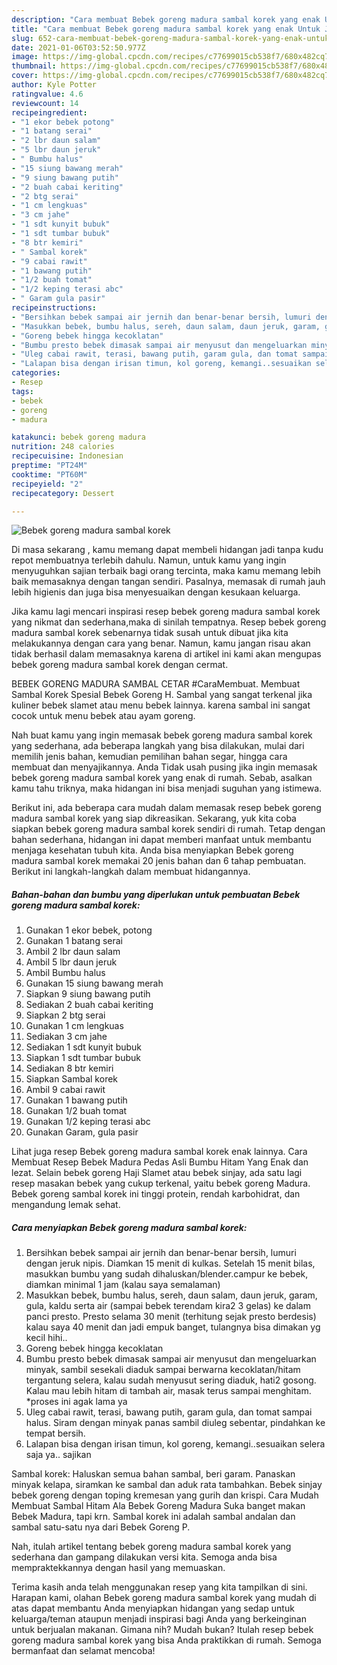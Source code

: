 ```yaml
---
description: "Cara membuat Bebek goreng madura sambal korek yang enak Untuk Jualan"
title: "Cara membuat Bebek goreng madura sambal korek yang enak Untuk Jualan"
slug: 652-cara-membuat-bebek-goreng-madura-sambal-korek-yang-enak-untuk-jualan
date: 2021-01-06T03:52:50.977Z
image: https://img-global.cpcdn.com/recipes/c77699015cb538f7/680x482cq70/bebek-goreng-madura-sambal-korek-foto-resep-utama.jpg
thumbnail: https://img-global.cpcdn.com/recipes/c77699015cb538f7/680x482cq70/bebek-goreng-madura-sambal-korek-foto-resep-utama.jpg
cover: https://img-global.cpcdn.com/recipes/c77699015cb538f7/680x482cq70/bebek-goreng-madura-sambal-korek-foto-resep-utama.jpg
author: Kyle Potter
ratingvalue: 4.6
reviewcount: 14
recipeingredient:
- "1 ekor bebek potong"
- "1 batang serai"
- "2 lbr daun salam"
- "5 lbr daun jeruk"
- " Bumbu halus"
- "15 siung bawang merah"
- "9 siung bawang putih"
- "2 buah cabai keriting"
- "2 btg serai"
- "1 cm lengkuas"
- "3 cm jahe"
- "1 sdt kunyit bubuk"
- "1 sdt tumbar bubuk"
- "8 btr kemiri"
- " Sambal korek"
- "9 cabai rawit"
- "1 bawang putih"
- "1/2 buah tomat"
- "1/2 keping terasi abc"
- " Garam gula pasir"
recipeinstructions:
- "Bersihkan bebek sampai air jernih dan benar-benar bersih, lumuri dengan jeruk nipis. Diamkan 15 menit di kulkas. Setelah 15 menit bilas, masukkan bumbu yang sudah dihaluskan/blender.campur ke bebek, diamkan minimal 1 jam (kalau saya semalaman)"
- "Masukkan bebek, bumbu halus, sereh, daun salam, daun jeruk, garam, gula, kaldu serta air (sampai bebek terendam kira2 3 gelas) ke dalam panci presto. Presto selama 30 menit (terhitung sejak presto berdesis) kalau saya 40 menit dan jadi empuk banget, tulangnya bisa dimakan yg kecil hihi.."
- "Goreng bebek hingga kecoklatan"
- "Bumbu presto bebek dimasak sampai air menyusut dan mengeluarkan minyak, sambil sesekali diaduk sampai berwarna kecoklatan/hitam tergantung selera, kalau sudah menyusut sering diaduk, hati2 gosong. Kalau mau lebih hitam di tambah air, masak terus sampai menghitam. *proses ini agak lama ya"
- "Uleg cabai rawit, terasi, bawang putih, garam gula, dan tomat sampai halus. Siram dengan minyak panas sambil diuleg sebentar, pindahkan ke tempat bersih."
- "Lalapan bisa dengan irisan timun, kol goreng, kemangi..sesuaikan selera saja ya.. sajikan"
categories:
- Resep
tags:
- bebek
- goreng
- madura

katakunci: bebek goreng madura 
nutrition: 248 calories
recipecuisine: Indonesian
preptime: "PT24M"
cooktime: "PT60M"
recipeyield: "2"
recipecategory: Dessert

---
```



![Bebek goreng madura sambal korek](https://img-global.cpcdn.com/recipes/c77699015cb538f7/680x482cq70/bebek-goreng-madura-sambal-korek-foto-resep-utama.jpg)

Di masa  sekarang , kamu memang dapat membeli hidangan jadi tanpa kudu repot membuatnya terlebih dahulu. Namun, untuk kamu yang ingin menyuguhkan sajian terbaik bagi orang tercinta, maka kamu memang lebih baik memasaknya dengan tangan sendiri. Pasalnya, memasak di rumah jauh lebih higienis dan juga bisa menyesuaikan dengan kesukaan keluarga.

Jika kamu lagi mencari inspirasi resep bebek goreng madura sambal korek yang nikmat dan sederhana,maka di sinilah tempatnya. Resep bebek goreng madura sambal korek  sebenarnya tidak susah untuk dibuat jika kita melakukannya dengan cara yang benar. Namun, kamu jangan risau akan tidak berhasil dalam memasaknya 
karena di artikel ini kami akan mengupas bebek goreng madura sambal korek dengan cermat.  

BEBEK GORENG MADURA SAMBAL CETAR #CaraMembuat. Membuat Sambal Korek Spesial Bebek Goreng H. Sambal yang sangat terkenal jika kuliner bebek slamet atau menu bebek lainnya. karena sambal ini sangat cocok untuk menu bebek atau ayam goreng.

Nah buat kamu yang ingin memasak bebek goreng madura sambal korek yang sederhana, ada beberapa langkah yang bisa dilakukan, mulai dari memilih jenis bahan, kemudian pemilihan bahan segar, hingga cara membuat dan menyajikannya. Anda Tidak usah pusing jika ingin memasak bebek goreng madura sambal korek yang enak di rumah. Sebab, asalkan kamu  tahu triknya, maka hidangan ini bisa menjadi suguhan yang istimewa.

Berikut ini, ada beberapa cara mudah dalam memasak resep bebek goreng madura sambal korek yang siap dikreasikan. Sekarang, yuk kita coba siapkan bebek goreng madura sambal korek sendiri di rumah. Tetap dengan bahan sederhana, hidangan ini dapat memberi manfaat untuk membantu menjaga kesehatan tubuh kita. Anda bisa menyiapkan Bebek goreng madura sambal korek memakai 20 jenis bahan dan 6 tahap pembuatan. Berikut ini langkah-langkah dalam membuat hidangannya.

<!--inarticleads1-->

##### Bahan-bahan dan bumbu yang diperlukan untuk pembuatan Bebek goreng madura sambal korek:

1. Gunakan 1 ekor bebek, potong
1. Gunakan 1 batang serai
1. Ambil 2 lbr daun salam
1. Ambil 5 lbr daun jeruk
1. Ambil  Bumbu halus
1. Gunakan 15 siung bawang merah
1. Siapkan 9 siung bawang putih
1. Sediakan 2 buah cabai keriting
1. Siapkan 2 btg serai
1. Gunakan 1 cm lengkuas
1. Sediakan 3 cm jahe
1. Sediakan 1 sdt kunyit bubuk
1. Siapkan 1 sdt tumbar bubuk
1. Sediakan 8 btr kemiri
1. Siapkan  Sambal korek
1. Ambil 9 cabai rawit
1. Gunakan 1 bawang putih
1. Gunakan 1/2 buah tomat
1. Gunakan 1/2 keping terasi abc
1. Gunakan  Garam, gula pasir


Lihat juga resep Bebek goreng madura sambal korek enak lainnya. Cara Membuat Resep Bebek Madura Pedas Asli Bumbu Hitam Yang Enak dan lezat. Selain bebek goreng Haji Slamet atau bebek sinjay, ada satu lagi resep masakan bebek yang cukup terkenal, yaitu bebek goreng Madura. Bebek goreng sambal korek ini tinggi protein, rendah karbohidrat, dan mengandung lemak sehat. 

<!--inarticleads2-->

##### Cara menyiapkan Bebek goreng madura sambal korek:

1. Bersihkan bebek sampai air jernih dan benar-benar bersih, lumuri dengan jeruk nipis. Diamkan 15 menit di kulkas. Setelah 15 menit bilas, masukkan bumbu yang sudah dihaluskan/blender.campur ke bebek, diamkan minimal 1 jam (kalau saya semalaman)
1. Masukkan bebek, bumbu halus, sereh, daun salam, daun jeruk, garam, gula, kaldu serta air (sampai bebek terendam kira2 3 gelas) ke dalam panci presto. Presto selama 30 menit (terhitung sejak presto berdesis) kalau saya 40 menit dan jadi empuk banget, tulangnya bisa dimakan yg kecil hihi..
1. Goreng bebek hingga kecoklatan
1. Bumbu presto bebek dimasak sampai air menyusut dan mengeluarkan minyak, sambil sesekali diaduk sampai berwarna kecoklatan/hitam tergantung selera, kalau sudah menyusut sering diaduk, hati2 gosong. Kalau mau lebih hitam di tambah air, masak terus sampai menghitam. *proses ini agak lama ya
1. Uleg cabai rawit, terasi, bawang putih, garam gula, dan tomat sampai halus. Siram dengan minyak panas sambil diuleg sebentar, pindahkan ke tempat bersih.
1. Lalapan bisa dengan irisan timun, kol goreng, kemangi..sesuaikan selera saja ya.. sajikan


Sambal korek: Haluskan semua bahan sambal, beri garam. Panaskan minyak kelapa, siramkan ke sambal dan aduk rata tambahkan. Bebek sinjay bebek goreng dengan toping kremesan yang gurih dan krispi. Cara Mudah Membuat Sambal Hitam Ala Bebek Goreng Madura Suka banget makan Bebek Madura, tapi krn. Sambal korek ini adalah sambal andalan dan sambal satu-satu nya dari Bebek Goreng P. 

Nah, itulah artikel tentang  bebek goreng madura sambal korek  yang sederhana dan gampang dilakukan versi kita. Semoga anda bisa mempraktekkannya dengan hasil yang memuaskan. 

Terima kasih anda telah menggunakan resep yang kita tampilkan di sini. Harapan kami, olahan  Bebek goreng madura sambal korek yang mudah di atas dapat membantu Anda menyiapkan hidangan yang sedap untuk keluarga/teman ataupun menjadi inspirasi bagi Anda yang berkeinginan untuk berjualan makanan. Gimana nih? Mudah bukan? Itulah resep bebek goreng madura sambal korek yang bisa Anda praktikkan di rumah. Semoga bermanfaat dan selamat mencoba!

